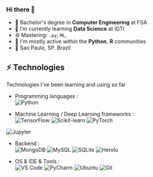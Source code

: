 ### Hi there 👋

- 🔭 Bachelor's degree in **Computer Engineering** at FSA
- 🌱 I’m currently learning **Data Science** at IGTI
- ⚙️ Mastering: `.py`, `ML`,
- 💬 I'm mostly active within the **Python**, **R** communities
- 📍 Sao Paulo, SP. Brazil

## ⚡ Technologies
Technologies I've been learning and using so far 

- Programming languages : <br />
 ![Python](https://img.shields.io/badge/Python-3776AB?style=for-the-badge&logo=python&logoColor=white)

- Machine Learning / Deep Learning frameworks : <br />
 ![TensorFlow](https://img.shields.io/badge/TensorFlow-FF6F00?style=for-the-badge&logo=TensorFlow&logoColor=white)
 ![Scikit-learn](https://img.shields.io/badge/scikit_learn-F7931E?style=for-the-badge&logo=scikit-learn&logoColor=white)
 ![PyTorch](https://img.shields.io/badge/PyTorch-EE4C2C?style=for-the-badge&logo=PyTorch&logoColor=white)
 <img alt="Jupyter" src="https://img.shields.io/badge/Jupyter-%23F37626.svg?style=for-the-badge&logo=Jupyter&logoColor=white" />
 
- Backend : <br />
 ![MongoDB](https://img.shields.io/badge/MongoDB-4EA94B?style=for-the-badge&logo=mongodb&logoColor=white)
 ![MySQL](https://img.shields.io/badge/MySQL-00000F?style=for-the-badge&logo=mysql&logoColor=white)
 ![SQLite](https://img.shields.io/badge/SQLite-07405E?style=for-the-badge&logo=sqlite&logoColor=white)
 ![Herolu](https://img.shields.io/badge/Heroku-430098?style=for-the-badge&logo=heroku&logoColor=white)
 
- OS & IDE & Tools : <br />
 ![VS Code](https://img.shields.io/badge/Visual_Studio_Code-0078D4?style=for-the-badge&logo=visual%20studio%20code&logoColor=white)
 ![PyCharm](https://img.shields.io/badge/PyCharm-000000.svg?&style=for-the-badge&logo=PyCharm&logoColor=white)
 ![Ubuntu](https://img.shields.io/badge/Ubuntu-E95420?style=for-the-badge&logo=ubuntu&logoColor=white)
 ![Git](https://img.shields.io/badge/Git-F05032?style=for-the-badge&logo=git&logoColor=white)
  
